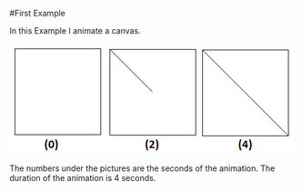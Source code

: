 #First Example

In this Example I animate a canvas.

![Animnation](https://raw.githubusercontent.com/cantado/AnimationCompare/master/animation3/animation.png "Animation")

The numbers under the pictures are the seconds of the animation.
The duration of the animation is 4 seconds.

